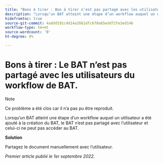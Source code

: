 ```yaml
---
title: "Bons à tirer : Bon à tirer n’est pas partagé avec les utilisateurs du workflow de bon à tirer."
description: "Lorsqu’un BAT atteint une étape d’un workflow auquel un utilisateur a été ajouté à la création du BAT, le BAT n’est pas partagé avec l’utilisateur et celui-ci ne peut pas accéder au BAT."
hidefromtoc: true
source-git-commit: 4addd191c4d14a2661dfc670a65edd72fe3ed146
workflow-type: tm+mt
source-wordcount: '0'
ht-degree: 0%

---
```



# Bons à tirer : Le BAT n’est pas partagé avec les utilisateurs du workflow de BAT.

<!--This issue is on the WF and WFP TOCs-->

>[!NOTE]
>
>Ce problème a été clos car il n’a pas pu être reproduit.

Lorsqu’un BAT atteint une étape d’un workflow auquel un utilisateur a été ajouté à la création du BAT, le BAT n’est pas partagé avec l’utilisateur et celui-ci ne peut pas accéder au BAT.

**Solution**

Partagez le document manuellement avec l’utilisateur.

_Premier article publié le 1er septembre 2022._

